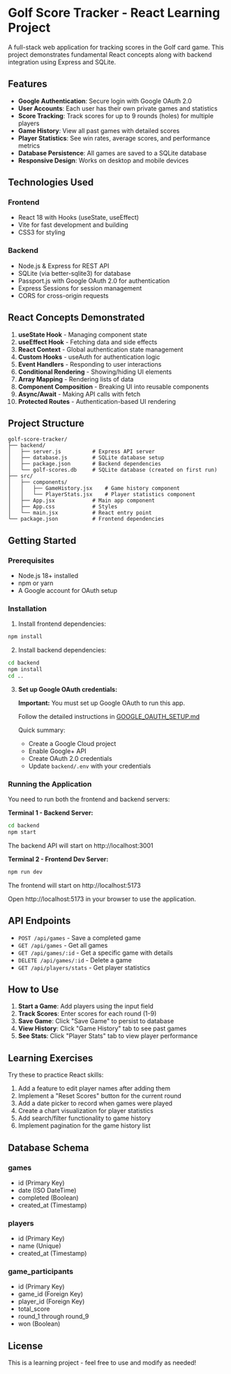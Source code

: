 # Golf Score Tracker - React Learning Project

A full-stack web application for tracking scores in the Golf card game. This project demonstrates fundamental React concepts along with backend integration using Express and SQLite.

## Features

- **Google Authentication**: Secure login with Google OAuth 2.0
- **User Accounts**: Each user has their own private games and statistics
- **Score Tracking**: Track scores for up to 9 rounds (holes) for multiple players
- **Game History**: View all past games with detailed scores
- **Player Statistics**: See win rates, average scores, and performance metrics
- **Database Persistence**: All games are saved to a SQLite database
- **Responsive Design**: Works on desktop and mobile devices

## Technologies Used

### Frontend
- React 18 with Hooks (useState, useEffect)
- Vite for fast development and building
- CSS3 for styling

### Backend
- Node.js & Express for REST API
- SQLite (via better-sqlite3) for database
- Passport.js with Google OAuth 2.0 for authentication
- Express Sessions for session management
- CORS for cross-origin requests

## React Concepts Demonstrated

1. **useState Hook** - Managing component state
2. **useEffect Hook** - Fetching data and side effects
3. **React Context** - Global authentication state management
4. **Custom Hooks** - useAuth for authentication logic
5. **Event Handlers** - Responding to user interactions
6. **Conditional Rendering** - Showing/hiding UI elements
7. **Array Mapping** - Rendering lists of data
8. **Component Composition** - Breaking UI into reusable components
9. **Async/Await** - Making API calls with fetch
10. **Protected Routes** - Authentication-based UI rendering

## Project Structure

```
golf-score-tracker/
├── backend/
│   ├── server.js          # Express API server
│   ├── database.js        # SQLite database setup
│   ├── package.json       # Backend dependencies
│   └── golf-scores.db     # SQLite database (created on first run)
├── src/
│   ├── components/
│   │   ├── GameHistory.jsx    # Game history component
│   │   └── PlayerStats.jsx    # Player statistics component
│   ├── App.jsx            # Main app component
│   ├── App.css            # Styles
│   └── main.jsx           # React entry point
└── package.json           # Frontend dependencies
```

## Getting Started

### Prerequisites
- Node.js 18+ installed
- npm or yarn
- A Google account for OAuth setup

### Installation

1. Install frontend dependencies:
```bash
npm install
```

2. Install backend dependencies:
```bash
cd backend
npm install
cd ..
```

3. **Set up Google OAuth credentials:**

   **Important:** You must set up Google OAuth to run this app.

   Follow the detailed instructions in [GOOGLE_OAUTH_SETUP.md](./GOOGLE_OAUTH_SETUP.md)

   Quick summary:
   - Create a Google Cloud project
   - Enable Google+ API
   - Create OAuth 2.0 credentials
   - Update `backend/.env` with your credentials

### Running the Application

You need to run both the frontend and backend servers:

**Terminal 1 - Backend Server:**
```bash
cd backend
npm start
```
The backend API will start on http://localhost:3001

**Terminal 2 - Frontend Dev Server:**
```bash
npm run dev
```
The frontend will start on http://localhost:5173

Open http://localhost:5173 in your browser to use the application.

## API Endpoints

- `POST /api/games` - Save a completed game
- `GET /api/games` - Get all games
- `GET /api/games/:id` - Get a specific game with details
- `DELETE /api/games/:id` - Delete a game
- `GET /api/players/stats` - Get player statistics

## How to Use

1. **Start a Game**: Add players using the input field
2. **Track Scores**: Enter scores for each round (1-9)
3. **Save Game**: Click "Save Game" to persist to database
4. **View History**: Click "Game History" tab to see past games
5. **See Stats**: Click "Player Stats" tab to view player performance

## Learning Exercises

Try these to practice React skills:

1. Add a feature to edit player names after adding them
2. Implement a "Reset Scores" button for the current round
3. Add a date picker to record when games were played
4. Create a chart visualization for player statistics
5. Add search/filter functionality to game history
6. Implement pagination for the game history list

## Database Schema

### games
- id (Primary Key)
- date (ISO DateTime)
- completed (Boolean)
- created_at (Timestamp)

### players
- id (Primary Key)
- name (Unique)
- created_at (Timestamp)

### game_participants
- id (Primary Key)
- game_id (Foreign Key)
- player_id (Foreign Key)
- total_score
- round_1 through round_9
- won (Boolean)

## License

This is a learning project - feel free to use and modify as needed!
